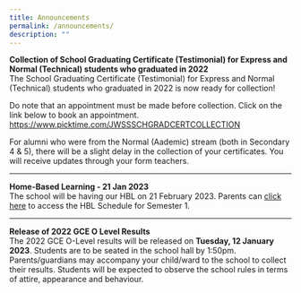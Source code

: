```yaml
---
title: Announcements
permalink: /announcements/
description: ""
---
```

**Collection of School Graduating Certificate (Testimonial) for Express and Normal (Technical) students who graduated in 2022**  
The School Graduating Certificate (Testimonial) for Express and Normal (Technical) students who graduated in 2022 is now ready for collection!

Do note that an appointment must be made before collection. Click on the link below to book an appointment.
https://www.picktime.com/JWSSSCHGRADCERTCOLLECTION

For alumni who were from the Normal (Aademic) stream (both in Secondary 4 & 5), there will be a slight delay in the collection of your certificates. You will receive updates through your form teachers.

----------------------------------------------------

**Home-Based Learning - 21 Jan 2023**  
The school will be having our HBL on 21 February 2023. Parents can [click here](https://jurongwestsec-moe-edu-sg-admin.cwp.sg/qql/slot/u198/Announcement/2023/HBL%20Schedule%20Sem%201%202023.pdf) to access the HBL Schedule for Semester 1.

----------------------------------------------------

**Release of 2022 GCE O Level Results**  
The 2022 GCE O-Level results will be released on **Tuesday, 12 January 2023**. Students are to be seated in the school hall by 1:50pm. Parents/guardians may accompany your child/ward to the school to collect their results. Students will be expected to observe the school rules in terms of attire, appearance and behaviour.